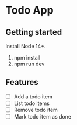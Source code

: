 # Todo App

## Getting started

Install Node 14+.

1. npm install
2. npm run dev

## Features

- [ ] Add a todo item
- [ ] List todo items
- [ ] Remove todo item
- [ ] Mark todo item as done
